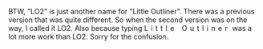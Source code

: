 BTW, "LO2" is just another name for "Little Outliner". There was a previous version that was quite different. So when the second version was on the way, I called it LO2. Also because typing <span style="letter-spacing: .4em">Little Outliner</span> was a lot more work than LO2. Sorry for the confusion. 
